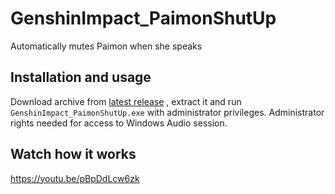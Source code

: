 # GenshinImpact_PaimonShutUp

Automatically mutes Paimon when she speaks

## Installation and usage

Download archive from
[latest release](https://github.com/tmarenko/GenshinImpact_PaimonShutUp/releases)
, extract it and run `GenshinImpact_PaimonShutUp.exe` with administrator privileges. 
Administrator rights needed for access to Windows Audio session.

## Watch how it works

https://youtu.be/pBpDdLcw6zk
